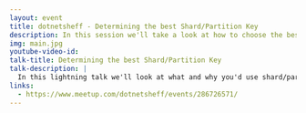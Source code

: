 ```yaml
---
layout: event
title: dotnetsheff - Determining the best Shard/Partition Key
description: In this session we'll take a look at how to choose the best shard or partition key
img: main.jpg
youtube-video-id: 
talk-title: Determining the best Shard/Partition Key
talk-description: |
  In this lightning talk we'll look at what and why you'd use shard/partition keys, we'll then take a look at what creates a problematic key and then continue with patterns for chosing a good key 
links:
  - https://www.meetup.com/dotnetsheff/events/286726571/
---
```


